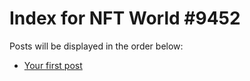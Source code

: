 # Index for NFT World #9452
Posts will be displayed in the order below:

- [Your first post](./001-first.md)

